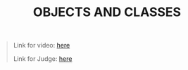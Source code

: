 <h1 align="center">OBJECTS AND CLASSES</h1>
    <br>

<blockquote>
    <p>
        Link for video: 
        <a href="https://www.youtube.com/watch?v=NSCMtM1wWZU&feature=emb_title"> here</a>
    </p>
    <p>
        Link for Judge: 
        <a href="https://judge.softuni.bg/Contests/Practice/Index/1323#0">here</a>
    </p>
</blockquote>
